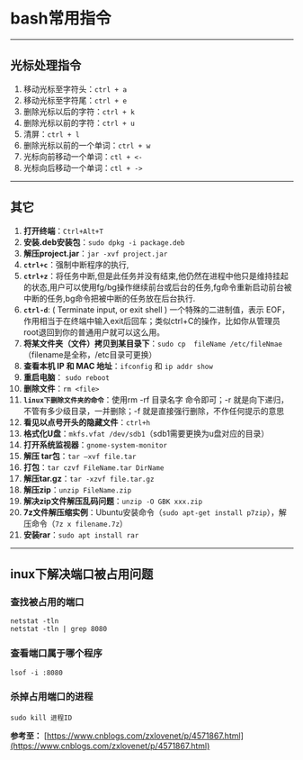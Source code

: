 # bash常用指令

---

## 光标处理指令

1. 移动光标至字符头：`ctrl + a`
2. 移动光标至字符尾：`ctrl + e`
3. 删除光标以后的字符：`ctrl + k`
4. 删除光标以前的字符：`ctrl + u`
5. 清屏：`ctrl + l`
6. 删除光标以前的一个单词：`ctrl + w`
7. 光标向前移动一个单词：`ctl + <-`
8. 光标向后移动一个单词：`ctl + ->`

---

## 其它

1. **打开终端**：`Ctrl+Alt+T`
2. **安装.deb安装包**：`sudo dpkg -i package.deb`
3. **解压project.jar**：`jar -xvf project.jar`
4. **`ctrl+c`**：强制中断程序的执行,
5. **`ctrl+z`**：将任务中断,但是此任务并没有结束,他仍然在进程中他只是维持挂起的状态,用户可以使用fg/bg操作继续前台或后台的任务,fg命令重新启动前台被中断的任务,bg命令把被中断的任务放在后台执行.
6. **`ctrl-d`**: ( Terminate input, or exit shell ) 一个特殊的二进制值，表示 EOF，作用相当于在终端中输入exit后回车；类似ctrl+C的操作，比如你从管理员root退回到你的普通用户就可以这么用。
7. **将某文件夹（文件）拷贝到某目录下**：`sudo cp  fileName /etc/fileNmae`（filename是全称，/etc目录可更换）
8. **查看本机 IP 和 MAC 地址**：`ifconfig` 和 `ip addr show`
9. **重启电脑**： `sudo reboot`
10. **删除文件**：`rm <file>`
11. **`linux下删除文件夹的命令`**：使用rm -rf 目录名字 命令即可；-r 就是向下递归，不管有多少级目录，一并删除；-f 就是直接强行删除，不作任何提示的意思
12. **看见以点号开头的隐藏文件**：`ctrl+h`
13. **格式化U盘**：`mkfs.vfat /dev/sdb1`（sdb1需要更换为u盘对应的目录）
14. **打开系统监视器**：`gnome-system-monitor`
15. **解压 tar包**：`tar –xvf file.tar`
16. **打包**：`tar czvf FileName.tar DirName`
17. **解压tar.gz**：`tar -xzvf file.tar.gz`
18. **解压zip**：`unzip FileName.zip`
19. **解决zip文件解压乱码问题**：`unzip -O GBK xxx.zip`
20. **7z文件解压缩实例**：Ubuntu安装命令（`sudo apt-get install p7zip`），解压命令（`7z x filename.7z`）
21. **安装rar**：`sudo apt install rar`

---

## inux下解决端口被占用问题

### 查找被占用的端口

```shell
netstat -tln
netstat -tln | grep 8080
```

### 查看端口属于哪个程序

```shell
lsof -i :8080
```

### 杀掉占用端口的进程

```shell
sudo kill 进程ID
```

**参考至：** [https://www.cnblogs.com/zxlovenet/p/4571867.html](https://www.cnblogs.com/zxlovenet/p/4571867.html)